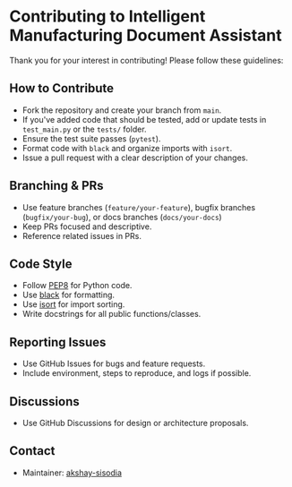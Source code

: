 # Contributing to Intelligent Manufacturing Document Assistant

Thank you for your interest in contributing! Please follow these guidelines:

## How to Contribute
- Fork the repository and create your branch from `main`.
- If you've added code that should be tested, add or update tests in `test_main.py` or the `tests/` folder.
- Ensure the test suite passes (`pytest`).
- Format code with `black` and organize imports with `isort`.
- Issue a pull request with a clear description of your changes.

## Branching & PRs
- Use feature branches (`feature/your-feature`), bugfix branches (`bugfix/your-bug`), or docs branches (`docs/your-docs`)
- Keep PRs focused and descriptive.
- Reference related issues in PRs.

## Code Style
- Follow [PEP8](https://peps.python.org/pep-0008/) for Python code.
- Use [black](https://black.readthedocs.io/en/stable/) for formatting.
- Use [isort](https://pycqa.github.io/isort/) for import sorting.
- Write docstrings for all public functions/classes.

## Reporting Issues
- Use GitHub Issues for bugs and feature requests.
- Include environment, steps to reproduce, and logs if possible.

## Discussions
- Use GitHub Discussions for design or architecture proposals.

## Contact
- Maintainer: [akshay-sisodia](https://github.com/akshay-sisodia)
